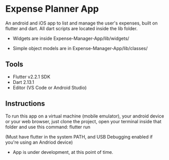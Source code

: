 # Expense Planner App

An android and iOS app to list and manage the user's expenses, built on flutter and dart.
All dart scripts are located inside the lib folder.

- Widgets are inside Expense-Manager-App/lib/widgets/

- Simple object models are in Expense-Manager-App/lib/classes/

## Tools
- Flutter v2.2.1 SDK
- Dart 2.13.1
- Editor (VS Code or Android Studio)

## Instructions
To run this app on a virtual machine (mobile emulator), your android device or your web browser, just clone the project, open your terminal inside that folder and use this command: flutter run

(Must have flutter in the system PATH, and USB Debugging enabled if you're using an Andriod device)

* App is under development, at this point of time.
